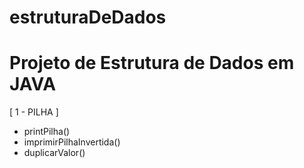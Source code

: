 # estruturaDeDados

# Projeto de Estrutura de Dados em JAVA

[ 1 - PILHA ]
* printPilha()
* imprimirPilhaInvertida()
* duplicarValor()
